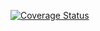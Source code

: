 [![Coverage Status](https://coveralls.io/repos/github/PrinceRWIGIMBA/MyBrand-PRINCE-BE/badge.svg?branch=main)](https://coveralls.io/github/PrinceRWIGIMBA/MyBrand-PRINCE-BE?branch=main)





